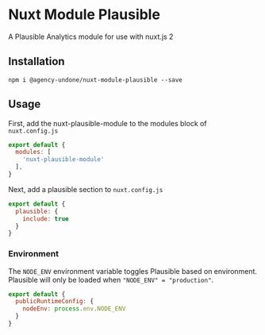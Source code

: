 # Nuxt Module Plausible

A Plausible Analytics module for use with nuxt.js 2

## Installation

`npm i @agency-undone/nuxt-module-plausible --save`

## Usage

First, add the nuxt-plausible-module to the modules block of `nuxt.config.js`

```js
export default {
  modules: [
    'nuxt-plausible-module'
  ],
}
```

Next, add a plausible section to `nuxt.config.js`

```js
export default {
  plausible: {
    include: true
  }
}
```

### Environment

The `NODE_ENV` environment variable toggles Plausible based on environment. Plausible will only be loaded when `"NODE_ENV" = "production"`.

```js
export default {
  publicRuntimeConfig: {
    nodeEnv: process.env.NODE_ENV
  }
}
```
